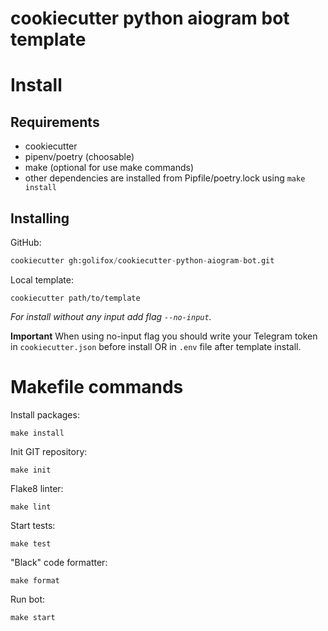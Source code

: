 # **cookiecutter python aiogram bot template**

# Install

## Requirements

- cookiecutter
- pipenv/poetry (choosable)
- make (optional for use make commands)
- other dependencies are installed from Pipfile/poetry.lock using `make install`

## Installing

GitHub:

```python
cookiecutter gh:golifox/cookiecutter-python-aiogram-bot.git 
```

Local template:

```
cookiecutter path/to/template 
```

*For install without any input add flag `--no-input`.*

**Important**
When using no-input flag you should write your Telegram token in `cookiecutter.json` before install OR in `.env` file after template install.

# Makefile commands

Install packages:

```
make install
```

Init GIT repository:

```
make init
```

Flake8 linter:

```
make lint
```

Start tests:

```
make test
```

"Black" code formatter:

```
make format
```

Run bot:

```
make start
```
